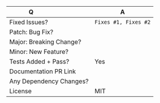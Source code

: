 <!--
Before making a PR, please read our contributing guidelines
https://github.com/babel/babel/blob/main/CONTRIBUTING.md

Please note that the Babel Team requires two approvals before merging most PRs.

For issue references: Add a comma-separated list of a [closing word](https://help.github.com/articles/closing-issues-via-commit-messages/) followed by the ticket number fixed by the PR. (it should be underlined in the preview if done correctly)

If you are making a change that should have a docs update: submit another PR to https://github.com/babel/website
-->

| Q                        | A <!--(Can use an emoji 👍) -->
| ------------------------ | ---
| Fixed Issues?            | `Fixes #1, Fixes #2` <!-- remove the (`) quotes and write "Fixes" before the number to link the issues -->
| Patch: Bug Fix?          |
| Major: Breaking Change?  |
| Minor: New Feature?      |
| Tests Added + Pass?      | Yes
| Documentation PR Link    | <!-- If only readme change, add `[skip ci]` to your commits -->
| Any Dependency Changes?  |
| License                  | MIT

<!-- Describe your changes below in as much detail as possible -->
